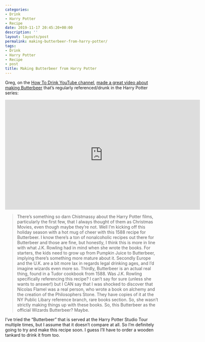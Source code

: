 ```yaml
---
categories:
- Drink
- Harry Potter
- Recipe
date: 2019-11-17 20:45:20+00:00
description: ''
layout: layouts/post
permalink: making-butterbeer-from-harry-potter/
tags:
- Drink
- Harry Potter
- Recipe
- post
title: Making Butterbeer from Harry Potter
---
```


<p>Greg, on the <a href="https://www.youtube.com/channel/UCioZY1p0bZ4Xt-yodw8_cBQ/featured">How To Drink YouTube channel</a>, <a href="https://www.youtube.com/watch?v=fhCKQLWZuK4">made a great video about making Butterbeer</a> that&#8217;s regularly referenced/drunk in the Harry Potter series:</p>
<span class="embed-youtube" style="text-align:center; display: block;"><iframe class='youtube-player' width='640' height='360' src='https://www.youtube-nocookie.com/embed/fhCKQLWZuK4?version=3&#038;rel=1&#038;fs=1&#038;autohide=2&#038;showsearch=0&#038;showinfo=1&#038;iv_load_policy=1&#038;wmode=transparent' allowfullscreen='true' style='border:0;'></iframe></span>
<blockquote><p>
  There&#8217;s something so darn Chistmassy about the Harry Potter films, particularly the first few, that I always thought of them as Christmas Movies, even though maybe they&#8217;re not.  Well I&#8217;m kicking off this holiday season with a hot mug of cheer with this 1588 recipe for Butterbeer.  I know there&#8217;s a ton of nonalcoholic recipes out there for Butterbeer and those are fine, but honestly, I think this is more in line with what J.K. Rowling had in mind when she wrote the books.  For starters, the kids need to grow up from Pumpkin Juice to Butterbeer, implying there&#8217;s something more mature about it.  Secondly Europe and the U.K. are a bit more lax in regards legal drinking ages, and I&#8217;d imagine wizards even more so.  Thirdly, Butterbeer is an actual real thing, found in a Tudor cookbook from 1588.  Was J.K. Rowling specifically referencing this recipe?  I can&#8217;t say for sure (unless she wants to answer!) but I CAN say that I was shocked to discover that Nicolas Flamel was a real person, who wrote a book on alchemy and the creation of the Philosophers Stone.  They have copies of it at the NY Public Libary reference branch, rare books section.  So, she wasn&#8217;t strictly making things up with these books.  So, this Butterbeer as the official Wizards Butterbeer? Maybe.
</p></blockquote>
<p>I&#8217;ve tried the &#8220;Butterbeer&#8221; that is served at the Harry Potter Studio Tour multiple times, but I assume that it doesn&#8217;t compare at all. So I&#8217;m definitely going to try and make this recipe soon. I guess I&#8217;ll have to order a wooden tankard to drink it from too.</p>